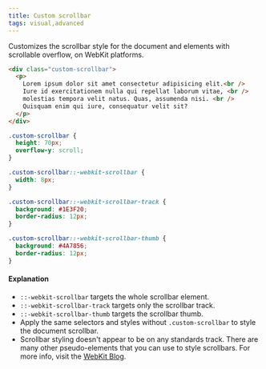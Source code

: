 ```yaml
---
title: Custom scrollbar
tags: visual,advanced
---
```


Customizes the scrollbar style for the document and elements with scrollable overflow, on WebKit platforms.

```html
<div class="custom-scrollbar">
  <p>
    Lorem ipsum dolor sit amet consectetur adipisicing elit.<br />
    Iure id exercitationem nulla qui repellat laborum vitae, <br />
    molestias tempora velit natus. Quas, assumenda nisi. <br />
    Quisquam enim qui iure, consequatur velit sit?
  </p>
</div>
```

```css
.custom-scrollbar {
  height: 70px;
  overflow-y: scroll;
}

.custom-scrollbar::-webkit-scrollbar {
  width: 8px;
}

.custom-scrollbar::-webkit-scrollbar-track {
  background: #1E3F20;
  border-radius: 12px;
}

.custom-scrollbar::-webkit-scrollbar-thumb {
  background: #4A7856;
  border-radius: 12px;
}
```

#### Explanation

- `::-webkit-scrollbar` targets the whole scrollbar element.
- `::-webkit-scrollbar-track` targets only the scrollbar track.
- `::-webkit-scrollbar-thumb` targets the scrollbar thumb.
- Apply the same selectors and styles without `.custom-scrollbar` to style the document scrollbar.
- Scrollbar styling doesn't appear to be on any standards track. There are many other pseudo-elements that you can use to style scrollbars. For more info, visit the [WebKit Blog](https://webkit.org/blog/363/styling-scrollbars/).
